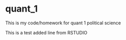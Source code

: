 # quant_1

This is my code/homework for quant 1 political science

This is a test added line from RSTUDIO
